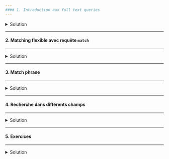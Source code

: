 ```yaml
---
#### 1. Introduction aux full text queries
---
```

<details>
<summary>Solution</summary>

##### :arrow_forward: Importer un nouvel ensemble de données
A partir du fichier test-data.json.
```shell
cd /path/to/data/file/directory
```

```shell
curl -H "Content-Type: application/x-ndjson" -XPOST 'http://localhost:9200/recipe/_bulk?pretty' --data-binary "@test-data.json"
```

##### :arrow_forward: Vérifier le mapping de l'index créé

```
GET /recipe/_mapping
```


</details>

---
#### 2. Matching flexible avec requête `match`
---
<details>
<summary>Solution</summary>

##### :arrow_forward: Requête `match`
Rechercher les documents de l'index `recipe` avec la phrase clée "Recipes with pasta or spaghetti" dans le titre.
```
GET /recipe/_search
{
  "query": {
    "match": {
      "title": "Recipes with pasta or spaghetti"
    }
  }
}
```

Le premier élément possède deux fois le mot spaghetti et une fois le mot pasta dans le titre. Ce qui lui confère le plus haut score de pertinence.<br/>
Pour ce type de requête l'opérateur par défaut est le OR, raison pour laquelle il y a des recettes avec juste un des mots dans le titre.

<img src="https://i.ibb.co/GMpFt3L/077-Screenshot-2021-03-17-Elastic-Kibana.png" width="30%">

##### :arrow_forward: Spécifier un opérateur booléen

Pour spécifier de manière explicite l'opérateur logique du `match`, utiliser le mot clè `operator`.

L'effet de l'opérateur est que tous les mots de la phrase clée doivent être dans le titre.<br/>
Comme tous les mots de la requête doivent figurer dans le titre, aucun document ne correspond à la recherche :
```
GET /recipe/_search
{
  "query": {
    "match": {
      "title": {
        "query": "Recipes with pasta or spaghetti",
        "operator": "and"
      }
    }
  }
}
```

<img src="https://i.ibb.co/3z0Sxqp/078-Screenshot-2021-03-17-Elastic-Kibana.png" width="30%">

Supprimer tous les mots qui nuisent à la pertinence de la recherche (or, with, recipes) : 
```
GET /recipe/_search
{
  "query": {
    "match": {
      "title": {
        "query": "pasta spaghetti",
        "operator": "and"
      }
    }
  }
}
```

<img src="https://i.ibb.co/2Zqn2Yw/080-Screenshot-2021-03-17-Elastic-Kibana.png" width="30%">

</details>

---
#### 3. Match phrase
---
<details>
<summary>Solution</summary>

##### :arrow_forward: L'ordre des termes compte
Faire une recherche avec les mots clés "spaghetti" et "puttanesca" dans le titre : "title": "spaghetti puttanesca".
```
GET /recipe/_search
{
  "query": {
    "match_phrase": {
      "title": "spaghetti puttanesca"
    }
  }
}
```

Même résultat que la recherche précédente.

Inverser l'ordre dans le requête :
```
GET /recipe/_search
{
  "query": {
    "match_phrase": {
      "title": "puttanesca spaghetti"
    }
  }
}
```

<img src="https://i.ibb.co/wQbf2zG/081-Screenshot-2021-03-17-Elastic-Kibana.png" width="30%">

</details>

---
#### 4. Recherche dans différents champs
---
<details>
<summary>Solution</summary>

Rechercher le mot clé `pasta` dans le titre et la description.
```
GET /recipe/_search
{
  "query": {
    "multi_match": {
      "query": "pasta",
      "fields": [ "title", "description" ]
    }
  }
}
```

<img src="https://i.ibb.co/VSQ7kVV/082-Screenshot-2021-03-17-Elastic-Kibana.png" width="30%">

</details>

---
#### 5. Exercices
---
<details>
<summary>Solution</summary>

Y'a-t-il une recette de pâtes avec du parmesan et/ou des épinards ? Utiliser la phrase clée "Pasta with parmesan and spinach".

```
GET /recipe/_search
{
  "query": {
    "match": {
      "title": "Pasta with parmesan and spinach"
    }
  }
}
```

<img src="https://i.ibb.co/2y2VnZT/083-Screenshot-2021-03-17-Elastic-Kibana.png" width="30%">

On veut préparer des pates carbonara. Utiliser les mots clés "pasta carbonara"
```
GET /recipe/_search
{
  "query": {
    "match_phrase": {
      "title": "pasta carbonara"
    }
  }
}
```

Aucun résultat.

Inverser l'ordre des mots.
```
GET /recipe/_search
{
  "query": {
    "match_phrase": {
      "title": "carbonara pasta"
    }
  }
}
```

<img src="https://i.ibb.co/mh6ZHc4/084-Screenshot-2021-03-17-Elastic-Kibana.png" width="30%">

`#Yummy`

Peut être des pâtes au pesto ? Rechercher les mots clés "pasta" et "pesto" dans le titre et la description.
```
GET /recipe/_search
{
  "query": {
    "multi_match": {
      "query": "pasta pesto",
      "fields": [ "title", "description" ]
    }
  }
}
```

<img src="https://i.ibb.co/8r66JT0/085-Screenshot-2021-03-17-Elastic-Kibana.png" width="30%">

</details>
